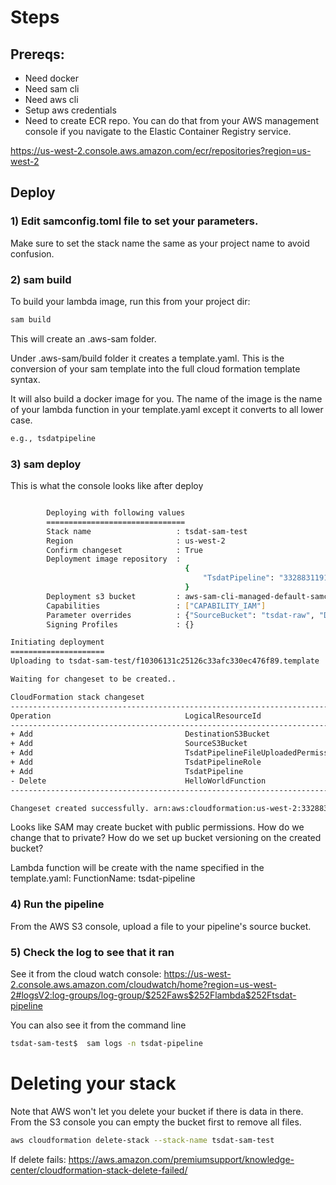 # Steps

## Prereqs:
* Need docker
* Need sam cli
* Need aws cli
* Setup aws credentials
* Need to create ECR repo. You can do that from your AWS management console if you
navigate to the Elastic Container Registry service.

https://us-west-2.console.aws.amazon.com/ecr/repositories?region=us-west-2

## Deploy

### 1) Edit samconfig.toml file to set your parameters.
Make sure to set the stack name the same as your project name to avoid confusion.

### 2) sam build
To build your lambda image, run this from your project dir:

```bash
sam build
```
This will create an .aws-sam folder.  

Under .aws-sam/build folder it creates a template.yaml.  This is the conversion
of your sam template into the full cloud formation template syntax.

It will also build a docker image for you.  The name of the image is the name
of your lambda function in your template.yaml except it converts to all lower case.

```bash
e.g., tsdatpipeline
```

### 3) sam deploy

This is what the console looks like after deploy

```bash

        Deploying with following values
        ===============================
        Stack name                   : tsdat-sam-test
        Region                       : us-west-2
        Confirm changeset            : True
        Deployment image repository  :
                                       {
                                           "TsdatPipeline": "332883119153.dkr.ecr.us-west-2.amazonaws.com/tsdat-sam-test"
                                       }
        Deployment s3 bucket         : aws-sam-cli-managed-default-samclisourcebucket-rq99cgy93a46
        Capabilities                 : ["CAPABILITY_IAM"]
        Parameter overrides          : {"SourceBucket": "tsdat-raw", "DestinationBucket": "tsdat-processed"}
        Signing Profiles             : {}

Initiating deployment
=====================
Uploading to tsdat-sam-test/f10306131c25126c33afc330ec476f89.template  1662 / 1662  (100.00%)

Waiting for changeset to be created..

CloudFormation stack changeset
---------------------------------------------------------------------------------------------------------------------------------------------------------
Operation                              LogicalResourceId                      ResourceType                           Replacement
---------------------------------------------------------------------------------------------------------------------------------------------------------
+ Add                                  DestinationS3Bucket                    AWS::S3::Bucket                        N/A
+ Add                                  SourceS3Bucket                         AWS::S3::Bucket                        N/A
+ Add                                  TsdatPipelineFileUploadedPermission    AWS::Lambda::Permission                N/A
+ Add                                  TsdatPipelineRole                      AWS::IAM::Role                         N/A
+ Add                                  TsdatPipeline                          AWS::Lambda::Function                  N/A
- Delete                               HelloWorldFunction                     AWS::Lambda::Function                  N/A
---------------------------------------------------------------------------------------------------------------------------------------------------------

Changeset created successfully. arn:aws:cloudformation:us-west-2:332883119153:changeSet/samcli-deploy1617843414/a54d16c0-def4-4ab1-a1e8-cce931c7a413

```

Looks like SAM may create bucket with public permissions.  How do we change that to private?
How do we set up bucket versioning on the created bucket?

Lambda function will be create with the name specified in the template.yaml:
FunctionName: tsdat-pipeline

### 4) Run the pipeline
From the AWS S3 console, upload a file to your pipeline's source bucket.

### 5) Check the log to see that it ran
See it from the cloud watch console:
https://us-west-2.console.aws.amazon.com/cloudwatch/home?region=us-west-2#logsV2:log-groups/log-group/$252Faws$252Flambda$252Ftsdat-pipeline

You can also see it from the command line
```bash
tsdat-sam-test$  sam logs -n tsdat-pipeline
```


# Deleting your stack
Note that AWS won't let you delete your bucket if there is data in there.  From the
S3 console you can empty the bucket first to remove all files.

```bash
aws cloudformation delete-stack --stack-name tsdat-sam-test
```

If delete fails:
https://aws.amazon.com/premiumsupport/knowledge-center/cloudformation-stack-delete-failed/